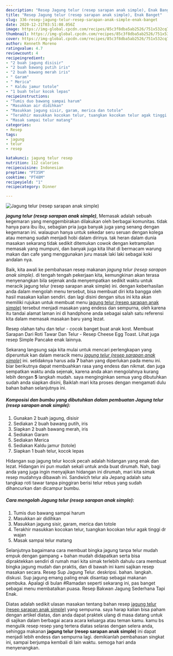 ```yaml
---
description: "Resep Jagung telur (resep sarapan anak simple), Enak Banget"
title: "Resep Jagung telur (resep sarapan anak simple), Enak Banget"
slug: 336-resep-jagung-telur-resep-sarapan-anak-simple-enak-banget
date: 2020-12-21T03:51:08.056Z
image: https://img-global.cpcdn.com/recipes/85c3f8dba5ab2526/751x532cq70/jagung-telur-resep-sarapan-anak-simple-foto-resep-utama.jpg
thumbnail: https://img-global.cpcdn.com/recipes/85c3f8dba5ab2526/751x532cq70/jagung-telur-resep-sarapan-anak-simple-foto-resep-utama.jpg
cover: https://img-global.cpcdn.com/recipes/85c3f8dba5ab2526/751x532cq70/jagung-telur-resep-sarapan-anak-simple-foto-resep-utama.jpg
author: Kenneth Moreno
ratingvalue: 4.7
reviewcount: 4
recipeingredient:
- "2 buah jagung disisir"
- "2 buah bawang putih iris"
- "2 buah bawang merah iris"
- " Garam"
- " Merica"
- " Kaldu jamur totole"
- "1 buah telur kocok lepas"
recipeinstructions:
- "Tumis duo bawang sampai harum"
- "Masukkan air didihkan"
- "Masukkan jagung sisir, garam, merica dan totole"
- "Terakhir masukkan kocokan telur, tuangkan kocokan telur agak tinggi dr wajan"
- "Masak sampai telur matang"
categories:
- Resep
tags:
- jagung
- telur
- resep

katakunci: jagung telur resep 
nutrition: 112 calories
recipecuisine: Indonesian
preptime: "PT35M"
cooktime: "PT48M"
recipeyield: "1"
recipecategory: Dinner

---
```



![Jagung telur (resep sarapan anak simple)](https://img-global.cpcdn.com/recipes/85c3f8dba5ab2526/751x532cq70/jagung-telur-resep-sarapan-anak-simple-foto-resep-utama.jpg)

<b><i>jagung telur (resep sarapan anak simple)</i></b>, Memasak adalah sebuah kegemaran yang menggembirakan dilakukan oleh berbagai komunitas. tidak hanya para ibu ibu, sebagian pria juga banyak juga yang senang dengan kegemaran ini. walaupun hanya untuk sekedar seru seruan dengan kolega atau memang sudah menjadi hobi dalam dirinya. tak heran dalam dunia masakan sekarang tidak sedikit ditemukan cowok dengan ketrampilan memasak yang mumpuni, dan banyak juga kita lihat di bermacam warung makan dan cafe yang menggunakan juru masak laki laki sebagai koki andalan nya.

Baik, kita awali ke pembahasan resep makanan <i>jagung telur (resep sarapan anak simple)</i>. di tengah tengah pekerjaan kita, kemungkinan akan terasa menyenangkan bila sejenak anda menyempatkan sedikit waktu untuk meracik jagung telur (resep sarapan anak simple) ini. dengan keberhasilan anda dalam mengolah menu tersebut, bisa membuat diri kita bangga oleh hasil masakan kalian sendiri. dan lagi disini dengan situs ini kita akan memiliki rujukan untuk membuat menu <u>jagung telur (resep sarapan anak simple)</u> tersebut menjadi masakan yang endess dan sempurna, oleh karena itu tandai alamat laman ini di handphone anda sebagai salah satu referensi kita dalam memasak masakan baru yang lezat.

Resep olahan tahu dan telur - cocok banget buat anak kost. Membuat Sarapan Dari Roti Tawar Dan Telur - Resep Cheese Egg Toast. Lihat juga resep Simple Pancake enak lainnya.


Sekarang langsung saja kita mulai untuk mencari perlengkapan yang diperuntuk kan dalam meracik menu <u><i>jagung telur (resep sarapan anak simple)</i></u> ini. setidaknya harus ada <b>7</b> bahan yang diperlukan pada menu ini. biar berikutnya dapat membuahkan rasa yang endess dan nikmat. dan juga sempatkan waktu anda sejenak, karena anda akan mengolahnya kurang lebih dengan <b>5</b> langkah mudah. saya menginginkan semua yang dibutuhkan sudah anda siapkan disini, Baiklah mari kita proses dengan mengamati dulu bahan bahan selanjutnya ini.

<!--inarticleads1-->

##### Komposisi dan bumbu yang dibutuhkan dalam pembuatan Jagung telur (resep sarapan anak simple):

1. Gunakan 2 buah jagung, disisir
1. Sediakan 2 buah bawang putih, iris
1. Siapkan 2 buah bawang merah, iris
1. Sediakan  Garam
1. Sediakan  Merica
1. Sediakan  Kaldu jamur (totole)
1. Siapkan 1 buah telur, kocok lepas


Hidangan sup jagung telur kocok pecah adalah hidangan yang enak dan lezat. Hidangan ini pun mudah sekali untuk anda buat dirumah. Nah, bagi anda yang juga ingin menyajikan hidangan ini dirumah, mari kita simak resep mudahnya dibawah ini. Sandwich telur ala Jepang adalah satu tangkap roti tawar tanpa pinggiran berisi telur rebus yang sudah dihancurkan dan dicampur bumbu. 

<!--inarticleads2-->

##### Cara mengolah Jagung telur (resep sarapan anak simple):

1. Tumis duo bawang sampai harum
1. Masukkan air didihkan
1. Masukkan jagung sisir, garam, merica dan totole
1. Terakhir masukkan kocokan telur, tuangkan kocokan telur agak tinggi dr wajan
1. Masak sampai telur matang


Selanjutnya bagaimana cara membuat bingka jagung tanpa telur mudah empuk dengan gampang + bahan mudah didapatkan serta bisa dipraktekkan sendiri di rumah mari kita simak terlebih dahulu cara membuat bingka jagung mudah dan praktis, dan di bawah ini kami sajikan resep masakan secara. Resep Sup Jagung Telur. deskripsi. bahan. langkah. diskusi. Sup jagung emang paling enak disantap sebagai makanan pembuka. Apalagi di bulan #Ramadan seperti sekarang ini, pas banget sebagai menu membatalkan puasa. Resep Bakwan Jagung Sederhana Tapi Enak. 

Diatas adalah sedikit ulasan masakan tentang bahan resep <u>jagung telur (resep sarapan anak simple)</u> yang sempurna. saya harap kalian bisa paham dengan artikel diatas, dan anda dapat praktek ulang di masa datang untuk di sajikan dalam berbagai acara acara keluarga atau teman kamu. kamu bs mengulik resep resep yang tertera diatas selaras dengan selera anda, sehingga makanan <b>jagung telur (resep sarapan anak simple)</b> ini dapat menjadi lebih endess dan sempurna lagi. demikianlah pembahasan singkat ini, sampai berjumpa kembali di lain waktu. semoga hari anda menyenangkan.
